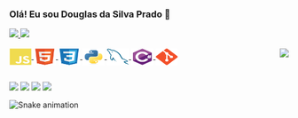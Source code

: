 ### Olá! Eu sou Douglas da Silva Prado 👋

<div>
  <a href="https://github.com/DouglasSilvaPrado">
  <img height="180em" src="https://github-readme-stats.vercel.app/api?username=DouglasSilvaPrado&show_icons=true&theme=dracula&include_all_commits=true&count_private=true"/>
  <img height="180em" src="https://github-readme-stats.vercel.app/api/top-langs/?username=DouglasSilvaPrado&layout=compact&langs_count=7&theme=dracula"/>
</div>
 
<div style="display: inline_block"><br>
  <img align="center" alt="Douglas-Js" height="30" width="40" src="https://raw.githubusercontent.com/devicons/devicon/master/icons/javascript/javascript-plain.svg">
  <img align="center" alt="Douglas-HTML" height="30" width="40" src="https://raw.githubusercontent.com/devicons/devicon/master/icons/html5/html5-original.svg">
  <img align="center" alt="Douglas-CSS" height="30" width="40" src="https://raw.githubusercontent.com/devicons/devicon/master/icons/css3/css3-original.svg">
  <img align="center" alt="Douglas-Python" height="30" width="40" src="https://raw.githubusercontent.com/devicons/devicon/master/icons/python/python-original.svg">
  <img align="center" alt="Douglas-MySql" height="30" width="40" src="https://raw.githubusercontent.com/devicons/devicon/master/icons/mysql/mysql-original.svg">
  <img align="center" alt="Douglas-Csharp" height="30" width="40" src="https://raw.githubusercontent.com/devicons/devicon/master/icons/csharp/csharp-original.svg">
  <img align="center" alt="Douglas-Git" height="30" width="40" src="https://raw.githubusercontent.com/devicons/devicon/master/icons/git/git-plain.svg">
  <img align="right" height="100em alt="Douglas-Avatar" src="https://lh3.googleusercontent.com/8Jlu5D4D1s2laW_lpcrY5Hd2NqbBk0zLf1e99_24i_r0ZRmJesSSpOHKYy3xfGsHmcafUZqJKN1XFVEWMs9iN6cIfDlkMHcm3D3vC28Hn6CC0gVzTsyOpcdwxj0pjoGSmwa_9Mi5HKByMnmuDXp6q45WMQLBaw40DWsofFxPmgbxUbkJo5TmvpCA_y2S0YgTieA3hyhULLJC7F8V1uQSe87SgtkXNFpaICJVKIFGzckZRE7wSg8_U9S9NES2VXlapnN7jgEHV3mAfgqOxASMJcNbwtVNoADDwpB-BGDhKnFIurabiVAfJA3M2tjz5bI_3zvP22LfVI1D_uD0pL72H1W3qfr5alhoWQl6A4vpMiScC84E4UCF7_TYGkIHQcRiBBoqhXgFUW7Yl6KrpTtP-4D4jL2C14Sn8vxdbYGzE9cowXnKZ8AT5RZUU9tZ9p557ouG-LtuduTNjoBAR-xkLEh_xOAV1aXrajBAH3Qd0vLJxpOwE48OrtfcX6VGwKcCgmN58fC4wIv_WmEfkFtlEVEdPAADoRa9O6e_m8sOrFcOD4yHXbEraGpxKwUobqSvEJxVmR_PzgaBGWX1JMicQFemeNcCRzwV0m4HmgL41jiuKGjj7J3tvAWK40JBgVYD5IlQJ-Y7uhCwSQwHelRu4S69jowUMFHP_FuPoWwaJnuz4RPj1dYeQ3dtvdhN-31QvLHTOOsEJyenPSp9yb47lQ=s500-no?authuser=2">
</div>
  
##

<div>
<!--     <a href="" target="_blank"><img src="https://img.shields.io/badge/YouTube-FF0000?style=for-the-badge&logo=youtube&logoColor=white" target="_blank"></a> -->
  <a href="https://www.instagram.com/douglas_silva_prado/" target="_blank"><img src="https://img.shields.io/badge/-Instagram-%23E4405F?style=for-the-badge&logo=instagram&logoColor=white" target="_blank"></a>
 <a href="https://discord.com/channels/Douglas_Prado#0880" target="_blank"><img src="https://img.shields.io/badge/Discord-7289DA?style=for-the-badge&logo=discord&logoColor=white" target="_blank"></a> 
  <a href = "mailto:douglassilvadaprado@gmail.com"><img src="https://img.shields.io/badge/-Gmail-%23333?style=for-the-badge&logo=gmail&logoColor=white" target="_blank"></a>
  <a href="https://www.linkedin.com/in/douglas-da-silva-prado-2633b8130/" target="_blank"><img src="https://img.shields.io/badge/-LinkedIn-%230077B5?style=for-the-badge&logo=linkedin&logoColor=white" target="_blank"></a> 
</div>

![Snake animation](https://github.com/DouglasSilvaPrado/DouglasSilvaPrado/blob/output/github-contribution-grid-snake.svg)
